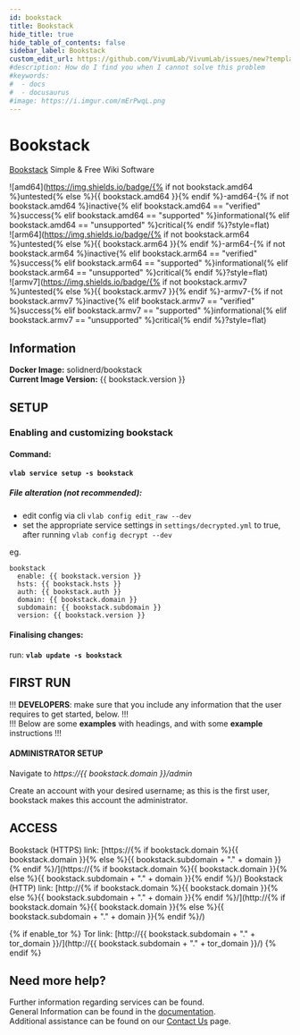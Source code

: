 ```yaml
---
id: bookstack
title: Bookstack
hide_title: true
hide_table_of_contents: false
sidebar_label: Bookstack
custom_edit_url: https://github.com/VivumLab/VivumLab/issues/new?template=documentation.md
#description: How do I find you when I cannot solve this problem
#keywords:
#  - docs
#  - docusaurus
#image: https://i.imgur.com/mErPwqL.png
---
```


# Bookstack

[Bookstack](https://www.bookstackapp.com/) Simple & Free Wiki Software

![amd64](https://img.shields.io/badge/{% if not bookstack.amd64 %}untested{% else %}{{ bookstack.amd64 }}{% endif %}-amd64-{% if not bookstack.amd64 %}inactive{% elif bookstack.amd64 == "verified" %}success{% elif bookstack.amd64 == "supported" %}informational{% elif bookstack.amd64 == "unsupported" %}critical{% endif %}?style=flat) <br />
![arm64](https://img.shields.io/badge/{% if not bookstack.arm64 %}untested{% else %}{{ bookstack.arm64 }}{% endif %}-arm64-{% if not bookstack.arm64 %}inactive{% elif bookstack.arm64 == "verified" %}success{% elif bookstack.arm64 == "supported" %}informational{% elif bookstack.arm64 == "unsupported" %}critical{% endif %}?style=flat) <br />
![armv7](https://img.shields.io/badge/{% if not bookstack.armv7 %}untested{% else %}{{ bookstack.armv7 }}{% endif %}-armv7-{% if not bookstack.armv7 %}inactive{% elif bookstack.armv7 == "verified" %}success{% elif bookstack.armv7 == "supported" %}informational{% elif bookstack.armv7 == "unsupported" %}critical{% endif %}?style=flat) <br />

## Information


**Docker Image:** solidnerd/bookstack <br />
**Current Image Version:** {{ bookstack.version }}

## SETUP

### Enabling and customizing bookstack

#### Command:

**`vlab service setup -s bookstack`**

##### File alteration (not recommended):

- edit config via cli `vlab config edit_raw --dev`
- set the appropriate service settings in `settings/decrypted.yml` to true, after running `vlab config decrypt --dev`

eg.
```
bookstack
  enable: {{ bookstack.version }}
  hsts: {{ bookstack.hsts }}
  auth: {{ bookstack.auth }}
  domain: {{ bookstack.domain }}
  subdomain: {{ bookstack.subdomain }}
  version: {{ bookstack.version }}
```

#### Finalising changes:

run: **`vlab update -s bookstack`**

## FIRST RUN

!!! **DEVELOPERS**: make sure that you include any information that the user requires to get started, below. !!! <br />
!!! Below are some **examples** with headings, and with some **example** instructions !!!

#### ADMINISTRATOR SETUP

Navigate to *https://{{ bookstack.domain }}/admin*

Create an account with your desired username; as this is the first user, bookstack makes this account the administrator.

## ACCESS

Bookstack (HTTPS) link: [https://{% if bookstack.domain %}{{ bookstack.domain }}{% else %}{{ bookstack.subdomain + "." + domain }}{% endif %}/](https://{% if bookstack.domain %}{{ bookstack.domain }}{% else %}{{ bookstack.subdomain + "." + domain }}{% endif %}/)
Bookstack (HTTP) link: [http://{% if bookstack.domain %}{{ bookstack.domain }}{% else %}{{ bookstack.subdomain + "." + domain }}{% endif %}/](http://{% if bookstack.domain %}{{ bookstack.domain }}{% else %}{{ bookstack.subdomain + "." + domain }}{% endif %}/)

{% if enable_tor %}
Tor link: [http://{{ bookstack.subdomain + "." + tor_domain }}/](http://{{ bookstack.subdomain + "." + tor_domain }}/)
{% endif %}

## Need more help?
Further information regarding services can be found. <br />
General Information can be found in the [documentation](https://vivumlab.com/docs). <br />
Additional assistance can be found on our [Contact Us](https://vivumlab.com/docs/contact) page.

